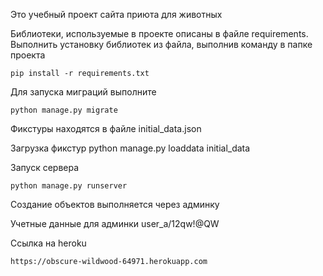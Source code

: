 Это учебный проект сайта приюта для животных

Библиотеки, используемые в проекте описаны в файле requirements.
Выполнить установку библиотек из файла, выполнив команду в папке проекта
    
    pip install -r requirements.txt

Для запуска миграций выполните

    python manage.py migrate

Фикстуры находятся в файле initial_data.json

Загрузка фикстур
    python manage.py loaddata initial_data

Запуск сервера

    python manage.py runserver

Создание объектов выполняется через админку

Учетные данные для админки user_a/12qw!@QW


Ссылка на heroku

    https://obscure-wildwood-64971.herokuapp.com